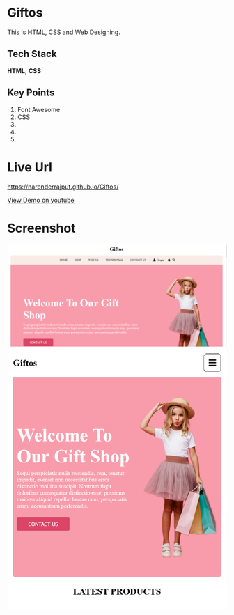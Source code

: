 # Giftos
This is HTML, CSS and Web Designing. 

## Tech Stack

**HTML**, **CSS**

## Key Points
1. Font Awesome
2. CSS
3. 
4. 
5. 

# Live Url
https://narenderrajput.github.io/Giftos/

[View Demo on youtube](https://youtu.be/0upIxqAJieU)


# Screenshot

![Screenshot](./Giftos.png)
![Screenshot](./Giftos%20Responsive.png)
